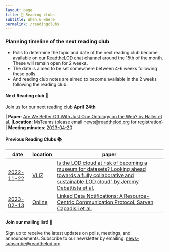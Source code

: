 ```yaml
---
layout: page
title: 📖 Reading clubs
subtitle: When & where
permalink: /readingclubs
---
```


### Planning timeline of the next reading club

- Polls to determine the topic and date of the next reading club become available on our [ReadtheLOD chat channel](https://chat.semantic.works/#/room/#readthelod:chat.semantic.works) around the 15th of the month. These will remain open for 2 weeks.
- The date is aimed to be set somewhere between 4-6 weeks following these polls.
- And reading club notes are aimed to become available in the 2 weeks following the reading club.

#### Next Reading club 📕

Join us for our next reading club **April 24th**

| **Paper**: [Are We Better Off With Just One Ontology on the Web? by Haller et al.](extension://bfdogplmndidlpjfhoijckpakkdjkkil/pdf/viewer.html?file=https%3A%2F%2Fsemantic-web-journal.net%2Fsystem%2Ffiles%2Fswj2307.pdf)
|**Location**: MsTeams (please email <news@readthelod.org> for registration) 
| **Meeting minutes**: [2023-04-20](https://hackmd.io/k_xx374UQ9GKQHgOMgEVUQ)






#### Previous Reading Clubs 📚

| date       | location      | paper                    | 
|------------|---------------|--------------------------|
| [2022-11-22](/readingclubs/20221122-is-the-lod-cloud-at-risk-of-becoming-a-museum-for-datasets) | [VLIZ]((https://vliz.be/nl/hoe-vliz-bereiken)) | [Is the LOD cloud at risk of becoming a museum for datasets? Looking ahead towards a fully collaborative and sustainable LOD cloud" by Jeremy Debattista et al.](https://www.academia.edu/65356421/Is_the_LOD_cloud_at_risk_of_becoming_a_museum_for_datasets_Looking_ahead_towards_a_fully_collaborative_and_sustainable_LOD_cloud) | 
| [2023-02-13](/readingclubs/ReadtheLOD%202023-02-13) | [Online](https://vliz.be/nl/hoe-vliz-bereiken) |  [Linked Data Notifications: A Resource-Centric Communication Protocol, Sarven Capadisli et al.](https://csarven.ca/linked-data-notifications#i-20161219125430) | 


#### Join our mailing list! 📢
Sign up to receive the latest updates on polls, meetings, and announcements. Subscribe to our newsletter by emailing: <news-subscribe@readthelod.org>
